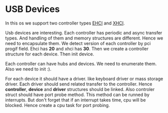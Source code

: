# USB Devices

In this os we support two controller types [EHCI] and [XHCI].

Usb devices are interesting. Each controller has periodic and async transfer types. And handling of them and memory structures are different. Hence we need to encapsulate them. We detect version of each controller by pci progif field. Ehci has **20** and xhci has **30**. Then we create a controller structure for each device. Then init device. 

Each controller can have hubs and devices. We need to enumerate them. Also we need to init :). 

For each device it should have a driver. like keyboard driver or mass storage driver. Each driver should send related transfer to the controller. Hence **controller**, **device** and **driver** structures should be linked. Also controler struct should have port probe method. This method can be runned by interrupts. But don't forget that if an interrupt takes time, cpu will be blocked. Hence create a cpu task for port probing.






[EHCI]: https://www.intel.com/content/dam/www/public/us/en/documents/technical-specifications/ehci-specification-for-usb.pdf
[XHCI]: https://www.intel.com/content/dam/www/public/us/en/documents/technical-specifications/extensible-host-controler-interface-usb-xhci.pdf
